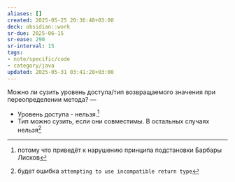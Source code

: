 ```yaml
---
aliases: []
created: 2025-05-25 20:36:48+03:00
deck: obsidian::work
sr-due: 2025-06-15
sr-ease: 290
sr-interval: 15
tags:
- note/specific/code
- category/java
updated: 2025-05-31 03:41:20+03:00
---
```


Можно ли сузить уровень доступа/тип возвращаемого значения при переопределении метода?
—
- Уровень доступа - нельзя.[^1]
- Тип можно сузить, если они совместимы. В остальных случаях нельзя[^2]

[^1]: потому что приведёт к нарушению принципа подстановки Барбары Лисков
[^2]: будет ошибка `attempting to use incompatible return type`
